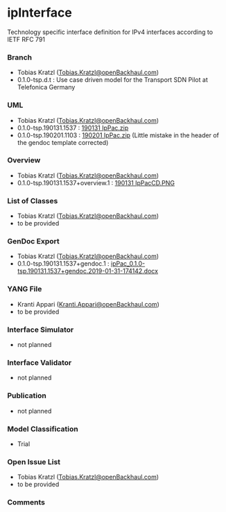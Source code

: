 # ipInterface
Technology specific interface definition for IPv4 interfaces according to IETF RFC 791

### Branch
- Tobias Kratzl (Tobias.Kratzl@openBackhaul.com)
- 0.1.0-tsp.d.t : Use case driven model for the Transport SDN Pilot at Telefonica Germany

### UML
- Tobias Kratzl (Tobias.Kratzl@openBackhaul.com)
- 0.1.0-tsp.190131.1537 : [190131 IpPac.zip](./190131%20IpPac.zip)
- 0.1.0-tsp.190201.1103 : [190201 IpPac.zip](./190201%20IpPac.zip) (Little mistake in the header of the gendoc template corrected)

### Overview 
- Tobias Kratzl (Tobias.Kratzl@openBackhaul.com)
- 0.1.0-tsp.190131.1537+overview.1 : [190131 IpPacCD.PNG](./190131%20IpPacCD.PNG)

### List of Classes
- Tobias Kratzl (Tobias.Kratzl@openBackhaul.com)
- to be provided 

### GenDoc Export
- Tobias Kratzl (Tobias.Kratzl@openBackhaul.com)
- 0.1.0-tsp.190131.1537+gendoc.1 : [ipPac_0.1.0-tsp.190131.1537+gendoc.2019-01-31-174142.docx](./ipPac_0.1.0-tsp.190131.1537+gendoc.2019-01-31-174142.docx)

### YANG File
- Kranti Appari (Kranti.Appari@openBackhaul.com)
- to be provided 

### Interface Simulator
- not planned 

### Interface Validator
- not planned

### Publication
- not planned

### Model Classification
- Trial

### Open Issue List
- Tobias Kratzl (Tobias.Kratzl@openBackhaul.com)
- to be provided

### Comments
